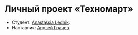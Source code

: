 # Личный проект «Техномарт»

* Студент: [Anastassia Lednik](https://up.htmlacademy.ru/htmlcss/24/user/422023).
* Наставник: [Андрей Грачев](https://htmlacademy.ru/profile/id252055).